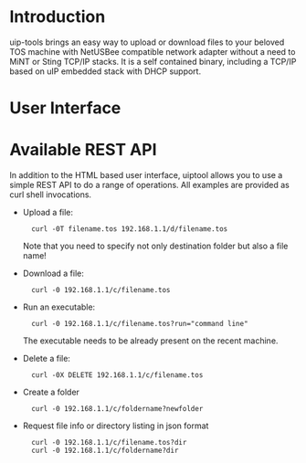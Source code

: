 # Introduction

uip-tools brings an easy way to upload or download files to your beloved TOS machine with NetUSBee compatible network adapter without a need to MiNT or Sting TCP/IP stacks.
It is a self contained binary, including a TCP/IP based on uIP embedded stack with DHCP support.

# User Interface

# Available REST API

In addition to the HTML based user interface, uiptool allows you to use a simple REST API to do a range of operations. All examples are provided as curl shell invocations. 

* Upload a file:

		curl -0T filename.tos 192.168.1.1/d/filename.tos

	Note that you need to specify not only destination folder but also a file name!

* Download a file:

		curl -0 192.168.1.1/c/filename.tos

* Run an executable:

		curl -0 192.168.1.1/c/filename.tos?run="command line"
	The executable needs to be already present on the recent machine.

* Delete a file:

		curl -0X DELETE 192.168.1.1/c/filename.tos

* Create a folder

		curl -0 192.168.1.1/c/foldername?newfolder

* Request file info or directory listing in json format

		curl -0 192.168.1.1/c/filename.tos?dir
		curl -0 192.168.1.1/c/foldername?dir